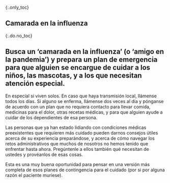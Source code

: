 {:.only_toc}
## Camarada en la influenza

{:.do.no_toc}
## Busca un ‘camarada en la influenza’ (o ‘amigo en la pandemia’) y prepara un plan de emergencia para que alguien se encargue de cuidar a los niños, las mascotas, y a los que necesitan atención especial.

En especial si viven solos. En caso que haya transmisión local, llámense todos los días. Si alguno se enferma, llámense dos veces al día y pónganse de acuerdo con un plan que no requiera contacto para llevar comida, medicinas para el dolor, otras recetas médicas, y para que alguien ayude a cuidar de los dependientes de esa persona.
 
Las personas que ya han estado lidiando con condiciones médicas preexistentes que requieren más cuidado pueden darnos consejos útiles acerca de su experiencia preparándose, y acerca de cómo navegar los retos administrativos que muchos de nosotros no hemos tenido que enfrentar hasta ahora. Pregúntenle a ellos también qué necesitan de ustedes y provéanlos de esas cosas.
 
Esta es una muy buena oportunidad para pensar en una versión más completa de esos planes de contingencia para el cuidado (por si por alguna razón el paciente muriese).
